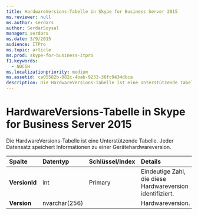 ```yaml
---
title: HardwareVersions-Tabelle in Skype for Business Server 2015
ms.reviewer: null
ms.author: serdars
author: SerdarSoysal
manager: serdars
ms.date: 3/9/2015
audience: ITPro
ms.topic: article
ms.prod: skype-for-business-itpro
f1.keywords:
  - NOCSH
ms.localizationpriority: medium
ms.assetid: ca05582b-082c-4bab-9233-36fc9434dbca
description: Die HardwareVersions-Tabelle ist eine Unterstützende Tabelle. Jeder Datensatz speichert Informationen zu einer Gerätehardwareversion.
---
```


# <a name="hardwareversions-table-in-skype-for-business-server-2015"></a>HardwareVersions-Tabelle in Skype for Business Server 2015
 
Die HardwareVersions-Tabelle ist eine Unterstützende Tabelle. Jeder Datensatz speichert Informationen zu einer Gerätehardwareversion.
  
|**Spalte**|**Datentyp**|**Schlüssel/Index**|**Details**|
|:-----|:-----|:-----|:-----|
|**VersionId** <br/> |int  <br/> |Primary  <br/> |Eindeutige Zahl, die diese Hardwareversion identifiziert.  <br/> |
|**Version** <br/> |nvarchar(256)  <br/> | <br/> |Hardwareversion.  <br/> |
   

